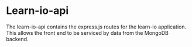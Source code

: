 # Learn-io-api

The learn-io-api contains the express.js routes for the learn-io application. This allows the front end to be serviced by data from the MongoDB backend.